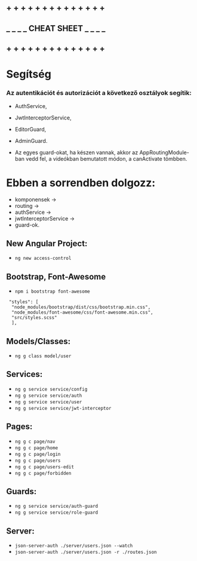 ## + + + + + + + + + + + + + +
## _ _ _ _ CHEAT SHEET _ _ _ _
## + + + + + + + + + + + + + +

# Segítség

### Az autentikációt és autorizációt a következő osztályok segítik: 

  - AuthService, 
  - JwtInterceptorService, 
  - EditorGuard, 
  - AdminGuard.

- Az egyes guard-okat, ha készen vannak, akkor az AppRoutingModule-ban vedd fel, a videókban bemutatott módon, a canActivate tömbben.

# Ebben a sorrendben dolgozz: 
  - komponensek -> 
  - routing -> 
  - authService -> 
  - jwtInterceptorService -> 
  - guard-ok.

## New Angular Project:
  - `ng new access-control`

## Bootstrap, Font-Awesome
  - `npm i bootstrap font-awesome`
```
 "styles": [
  "node_modules/bootstrap/dist/css/bootstrap.min.css",
  "node_modules/font-awesome/css/font-awesome.min.css",
  "src/styles.scss"
  ],
```
## Models/Classes:
  - `ng g class model/user`

## Services:
  - `ng g service service/config`
  - `ng g service service/auth`
  - `ng g service service/user`
  - `ng g service service/jwt-interceptor`

## Pages:
  - `ng g c page/nav`
  - `ng g c page/home`
  - `ng g c page/login`
  - `ng g c page/users`
  - `ng g c page/users-edit`
  - `ng g c page/forbidden`
  
## Guards:
  - `ng g service service/auth-guard`
  - `ng g service service/role-guard`

## Server: 
- `json-server-auth ./server/users.json --watch`
- `json-server-auth ./server/users.json -r ./routes.json`